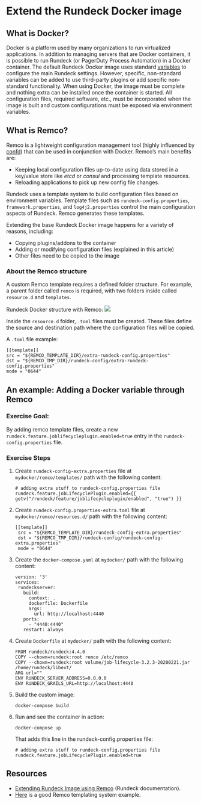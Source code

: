 # Extend the Rundeck Docker image

## What is Docker?
Docker is a platform used by many organizations to run virtualized applications.  In addition to managing servers that are Docker containers, it is possible to run Rundeck (or PagerDuty Process Automation) in a Docker container.  The default Rundeck Docker image uses standard [variables](/administration/configuration/docker.html#environment-variables) to configure the main Rundeck settings. However, specific, non-standard variables can be added to use third-party plugins or add specific non-standard functionality.
When using Docker, the image must be complete and nothing extra can be installed once the container is started. All configuration files, required software, etc., must be incorporated when the image is built and custom configurations must be exposed via environment variables.


## What is Remco?
Remco is a lightweight configuration management tool (highly influenced by[ confd](https://github.com/kelseyhightower/confd)) that can be used in conjunction with Docker. Remco’s main benefits are:
* Keeping local configuration files up-to-date using data stored in a key/value store like _etcd_ or _consul_ and processing template resources.
* Reloading applications to pick up new config file changes.

Rundeck uses a template system to build configuration files based on environment variables. Template files such as `rundeck-config.properties`, `framework.properties`, and `log4j2.properties` control the main configuration aspects of Rundeck.  Remco generates these templates. 

Extending the base Rundeck Docker image happens for a variety of reasons, including: 
* Copying plugins/addons to the container
* Adding or modifying configuration files (explained in this article)
* Other files need to be copied to the image

### About the Remco structure
A custom Remco template requires a defined folder structure. For example, a parent folder called `remco` is required, with two folders inside called `resource.d` and `templates`.

Rundeck Docker structure with Remco:
![](/assets/img/dockerstructure.png)

Inside the `resource.d` folder, `.toml` files must be created. These files define the source and destination path where the configuration files will be copied. 

A `.toml` file example:
```
[[template]]
src = "${REMCO_TEMPLATE_DIR}/extra-rundeck-config.properties"
dst = "${REMCO_TMP_DIR}/rundeck-config/extra-rundeck-config.properties"
mode = "0644"
```
## An example: Adding a Docker variable through Remco
### Exercise Goal:
By adding remco template files, create a new `rundeck.feature.joblifecycleplugin.enabled=true` entry in the `rundeck-config.properties` file.

### Exercise Steps
1. Create `rundeck-config-extra.properties` file at `mydocker/remco/templates/` path with the following content:
    ```
    # adding extra stuff to rundeck-config.properties file
    rundeck.feature.jobLifecyclePlugin.enabled={{ getv("/rundeck/feature/joblifecycleplugin/enabled", "true") }}
    ```
2. Create `rundeck-config.properties-extra.toml` file at `mydocker/remco/resources.d/` path with the following content:
    ```
    [[template]]
     src = "${REMCO_TEMPLATE_DIR}/rundeck-config-extra.properties"
     dst = "${REMCO_TMP_DIR}/rundeck-config/rundeck-config-extra.properties" 
     mode = "0644"
    ```
3. Create the `docker-compose.yaml` at `mydocker/` path with the following content:
	```
	version: '3'
	services:
	 rundeckserver:
	   build:
	     context: .
	     dockerfile: Dockerfile
	     args:
	       url: http://localhost:4440
	   ports:
	     - "4440:4440"
	   restart: always
	```
4. Create `Dockerfile` at `mydocker/` path with the following content:
	```
	FROM rundeck/rundeck:4.4.0
	COPY --chown=rundeck:root remco /etc/remco
    COPY --chown=rundeck:root volume/job-lifecycle-3.2.3-20200221.jar /home/rundeck/libext/
	ARG url=""
	ENV RUNDECK_SERVER_ADDRESS=0.0.0.0
	ENV RUNDECK_GRAILS_URL=http://localhost:4440
	```
5. Build the custom image:
	```
	docker-compose build
	```
6. Run and see the container in action:
	```
	docker-compose up
	```
	That adds this line in the rundeck-config.properties file:
	```
    # adding extra stuff to rundeck-config.properties file
    rundeck.feature.jobLifecyclePlugin.enabled=true
	```

## Resources
* [Extending Rundeck Image using Remco](/administration/configuration/docker/extending-configuration.md#extending-docker-configuration) (Rundeck documentation).
* [Here](https://github.com/rundeck/docker-zoo/tree/master/config) is a good Remco templating system example.
